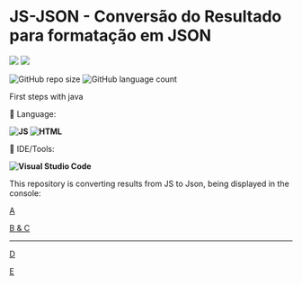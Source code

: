 # JS-JSON - Conversão do Resultado para formatação em JSON
<p align="left">

  <a href="https://www.linkedin.com/in/vitor-dietrich-69a3a8194/" alt="Linkedin">
  <img src="https://img.shields.io/badge/-Linkedin-0e76a8?style=flat-square&logo=Linkedin&logoColor=white&link=" /></a>
  
  <a href="https://www.instagram.com/vitor_dietrich/" alt="Instagram">
  <img src="https://img.shields.io/badge/-Instagram-DF0174?style=flat-square&labelColor=DF0174&logo=instagram&logoColor=white&link=LINK-DO-SEU-INSTAGRAM"/></a>
</p>  

![GitHub repo size](https://img.shields.io/github/repo-size/VitorDietrich-Coder/Exercicio-JAVA-1?style=for-the-badge)
![GitHub language count](https://img.shields.io/github/languages/count/VitorDietrich-Coder/Exercicio-JAVA-1?style=for-the-badge)

First steps with java

<p align="left">
  🦄 Language: <strong> 
  
  ![JS](https://img.shields.io/badge/JavaScript-323330?style=for-the-badge&logo=javascript&logoColor=F7DF1E) 
  ![HTML](https://img.shields.io/badge/HTML5-E34F26?style=for-the-badge&logo=html5&logoColor=white)
  </strong>
</p>

<p align="left">
  💼 IDE/Tools: <strong>
  
  ![Visual Studio Code](https://img.shields.io/badge/Visual_Studio_Code-0078D4?style=for-the-badge&logo=visual%20studio%20code&logoColor=white)
  
  </strong>
</p>

This repository is converting results from JS to Json, being displayed in the console:

[A](https://github.com/VitorDietrich-Coder/JS-JSON/tree/main/A)

[B & C](https://github.com/VitorDietrich-Coder/JS-JSON/tree/main/B%20e%20C)

<hr>

[D](https://github.com/VitorDietrich-Coder/JS-JSON/tree/main/D)

[E](https://github.com/VitorDietrich-Coder/Exercicio-JAVA-1/blob/main/Exercicio4.java)
